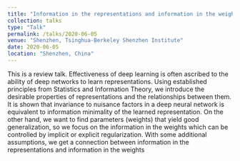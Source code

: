 ```yaml
---
title: "Information in the representations and information in the weights of deep learning"
collection: talks
type: "Talk"
permalink: /talks/2020-06-05
venue: "Shenzhen, Tsinghua-Berkeley Shenzhen Institute"
date: 2020-06-05
location: "Shenzhen, China"
---
```


This is a review talk. Effectiveness of deep learning is often ascribed to the ability of deep networks
to learn representations. Using established principles from Statistics and
Information Theory, we introduce the desirable properties of representations
and the relationships between them. It is shown that invariance to nuisance
factors in a deep neural network is equivalent to information minimality of the
learned representation. On the other hand, we want to find parameters (weights)
that yield good generalization, so we focus on the information in the weights
which can be controlled by implicit or explicit regularization. With some
additional assumptions, we get a connection between information in the
representations and information in the weights
